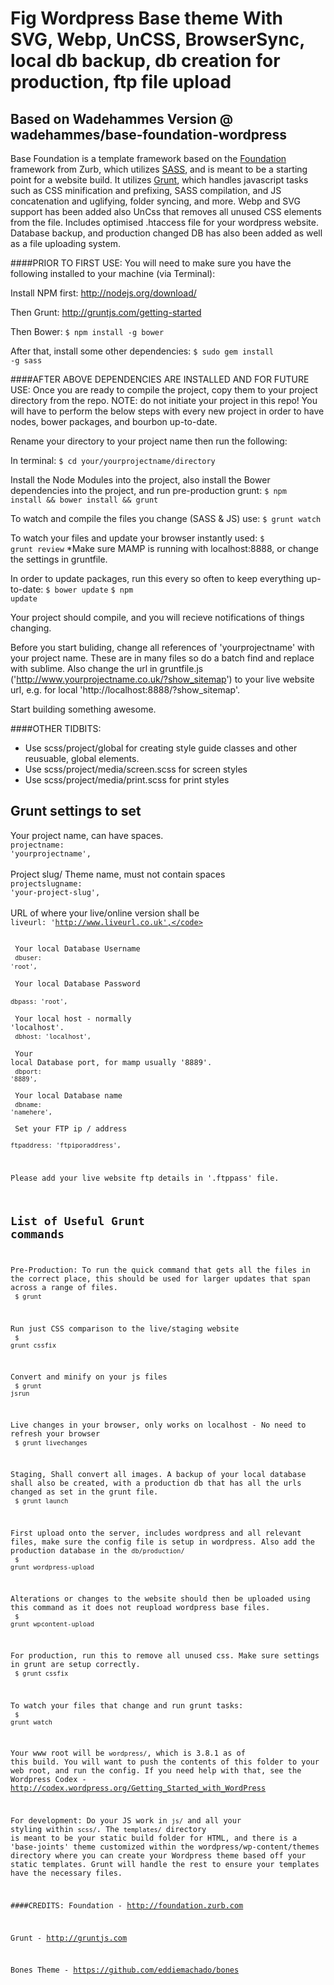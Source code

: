Fig Wordpress Base theme With SVG, Webp, UnCSS, BrowserSync, local db backup, db creation for production, ftp file upload
======
Based on Wadehammes Version @ wadehammes/base-foundation-wordpress
----
Base Foundation is a template framework based on the <a href="http://foundation.zurb.com">Foundation</a> framework from Zurb, which utilizes <a href="http://sass-lang.com">SASS</a>, and is meant to be a starting point for a website build. It utilizes <a href="http://gruntjs.com/">Grunt</a>, which handles javascript tasks such as CSS minification and prefixing, SASS compilation, and JS concatenation and uglifying, folder syncing, and more. Webp and SVG support has been added also UnCss that removes all unused CSS elements from the file. Includes optimised .htaccess file for your wordpress website. Database backup, and production changed DB has also been added as well as a file uploading system.

####PRIOR TO FIRST USE:
You will need to make sure you have the following installed to your machine (via Terminal):

Install NPM first:
<a href="http://nodejs.org/download/">http://nodejs.org/download/</a>

Then Grunt:
<a href="http://gruntjs.com/getting-started">http://gruntjs.com/getting-started</a>

Then Bower:
<code>$ npm install -g bower</code>

After that, install some other dependencies:
<code>$ sudo gem install -g sass</code>


####AFTER ABOVE DEPENDENCIES ARE INSTALLED AND FOR FUTURE USE:
Once you are ready to compile the project, copy them to your project directory from the repo. NOTE: do not initiate your project in this repo! You will have to perform the below steps with every new project in order to have nodes, bower packages, and bourbon up-to-date.

Rename your directory to your project name then run the following:

In terminal:
<code>$ cd your/yourprojectname/directory</code>

Install the Node Modules into the project, also install the Bower dependencies into the project, and run pre-production grunt:
<code>$ npm install && bower install && grunt</code>

To watch and compile the files you change (SASS & JS) use:
<code>$ grunt watch</code>

To watch your files and update your browser instantly used:
<code>$ grunt review</code>
*Make sure MAMP is running with localhost:8888, or change the settings in gruntfile.

In order to update packages, run this every so often to keep everything up-to-date:
<code>$ bower update</code>
<code>$ npm update</code>

Your project should compile, and you will recieve notifications of things changing.

Before you start buliding, change all references of 'yourprojectname' with your project name. These are in many files so do a batch find and replace with sublime.
Also change the url in gruntfile.js ('http://www.yourprojectname.co.uk/?show_sitemap') to your live website url, e.g. for local 'http://localhost:8888/?show_sitemap'.

Start building something awesome.

####OTHER TIDBITS:
- Use scss/project/global for creating style guide classes and other reusuable, global elements.
- Use scss/project/media/screen.scss for screen styles
- Use scss/project/media/print.scss for print styles

Grunt settings to set
-------

Your project name, can have spaces.<br />
<code>projectname: 'yourprojectname',</code>
<br /><br />
Project slug/ Theme name, must not contain spaces<br />
<code>projectslugname: 'your-project-slug',</code>
<br /><br />
URL of where your live/online version shall be<br />
<code>liveurl: 'http://www.liveurl.co.uk',</code>
<br /><br />
Your local Database Username<br />
<code>dbuser: 'root',</code>
<br /><br />
Your local Database Password<br />
<code>dbpass: 'root',</code>
<br /><br />
Your local host - normally 'localhost'.<br />
<code>dbhost: 'localhost',</code>
<br /><br />
Your local Database port, for mamp usually '8889'.<br />
<code>dbport: '8889',</code><br /><br />
Your local Database name<br />
<code>dbname: 'namehere',</code><br /><br />
Set your FTP ip / address<br />
<code>ftpaddress: 'ftpiporaddress',</code>

Please add your live website ftp details in '.ftppass' file.

List of Useful Grunt commands
-------

Pre-Production: To run the quick command that gets all the files in the correct place, this should be used for larger updates that span across a range of files.<br />
<code>$ grunt</code>

Run just CSS comparison to the live/staging website<br />
<code>$ grunt cssfix</code>

Convert and minify on your js files<br />
<code>$ grunt jsrun</code>

Live changes in your browser, only works on localhost - No need to refresh your browser<br />
<code>$ grunt livechanges</code>

Staging, Shall convert all images. A backup of your local database shall also be created, with a production db that has all the urls changed as set in the grunt file.<br />
<code>$ grunt launch</code>

First upload onto the server, includes wordpress and all relevant files, make sure the config file is setup in wordpress. Also add the production database in the <code>db/production/</code><br />
<code>$ grunt wordpress-upload</code>

Alterations or changes to the website should then be uploaded using this command as it does not reupload wordpress base files.<br />
<code>$ grunt wpcontent-upload</code>

For production, run this to remove all unused css. Make sure settings in grunt are setup correctly.<br />
<code>$ grunt cssfix</code>

To watch your files that change and run grunt tasks:<br />
<code>$ grunt watch</code>

Your www root will be <code>wordpress/</code>, which is 3.8.1 as of this build. You will want to push the contents of this folder to your web root, and run the config. If you need help with that, see the Wordpress Codex - <a href="http://codex.wordpress.org/Getting_Started_with_WordPress">http://codex.wordpress.org/Getting_Started_with_WordPress</a>

For development:
Do your JS work in <code>js/</code> and all your styling within <code>scss/</code>. The <code>templates/</code> directory is meant to be your static build folder for HTML, and there is a 'base-joints' theme customized within the wordpress/wp-content/themes directory where you can create your Wordpress theme based off your static templates. Grunt will handle the rest to ensure your templates have the necessary files.

####CREDITS:
Foundation - http://foundation.zurb.com

Grunt - http://gruntjs.com

Bones Theme - https://github.com/eddiemachado/bones



